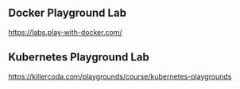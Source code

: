 ## Docker Playground Lab
https://labs.play-with-docker.com/


## Kubernetes Playground Lab
https://killercoda.com/playgrounds/course/kubernetes-playgrounds
